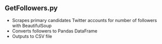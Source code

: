 ## GetFollowers.py
* Scrapes primary candidates Twitter accounts for number of followers with BeautifulSoup
* Converts followers to Pandas DataFrame
* Outputs to CSV file
